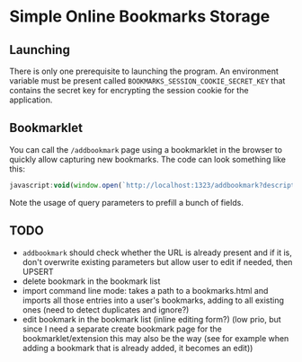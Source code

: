 # Simple Online Bookmarks Storage

## Launching

There is only one prerequisite to launching the program. An environment variable must be present called `BOOKMARKS_SESSION_COOKIE_SECRET_KEY` that contains the secret key for encrypting the session cookie for the application.

## Bookmarklet

You can call the `/addbookmark` page using a bookmarklet in the browser to quickly allow capturing new bookmarks. The code can look something like this:

```js
javascript:void(window.open(`http://localhost:1323/addbookmark?description=${encodeURIComponent(document.querySelector('meta[name="description"]')?.content  ?? document.querySelector('meta[name="twitter:description"]')?.content ?? "")}&title=${encodeURIComponent(document.title)}&url=${encodeURIComponent(location.href)}`,'Save Bookmark', 'width=700,height=500,left=0,top=0,resizable=yes,toolbar=no,location=no,scrollbars=yes,status=no,menubar=no'));
```

Note the usage of query parameters to prefill a bunch of fields.

## TODO

- `addbookmark` should check whether the URL is already present and if it is, don't overwrite existing parameters but allow user to edit if needed, then UPSERT
- delete bookmark in the bookmark list
- import command line mode: takes a path to a bookmarks.html and imports all those entries into a user's bookmarks, adding to all existing ones (need to detect duplicates and ignore?)
- edit bookmark in the bookmark list  (inline editing form?) (low prio, but since I need a separate create bookmark page for the bookmarklet/extension this may also be the way (see for example when adding a bookmark that is already added, it becomes an edit))
